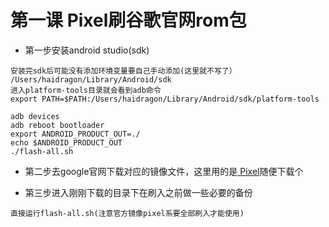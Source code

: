 # 第一课 Pixel刷谷歌官网rom包
* 第一步安装android studio(sdk)

```
安装完sdk后可能没有添加环境变量要自己手动添加(这里就不写了）
/Users/haidragon/Library/Android/sdk
进入platform-tools目录就会看到adb命令
export PATH=$PATH:/Users/haidragon/Library/Android/sdk/platform-tools

adb devices
adb reboot bootloader
export ANDROID_PRODUCT_OUT=./
echo $ANDROID_PRODUCT_OUT
./flash-all.sh
```
* 第二步去google官网下载对应的镜像文件，这里用的是[ Pixel](https://developers.google.cn/android/images#sailfish)随便下载个

* 第三步进入刚刚下载的目录下在刷入之前做一些必要的备份

```
直接运行flash-all.sh(注意官方镜像pixel系要全部刷入才能使用)
```









